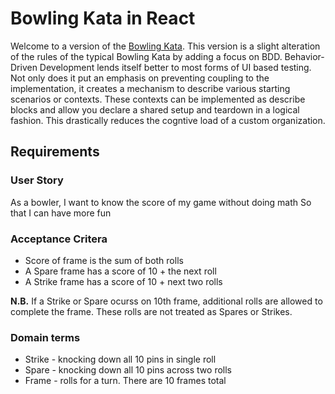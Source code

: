# Bowling Kata in React

Welcome to a version of the [Bowling Kata](https://kata-log.rocks/bowling-game-kata). This version is a slight alteration of the rules of the typical Bowling Kata by adding a focus on BDD. Behavior-Driven Development lends itself better to most forms of UI based testing. Not only does it put an emphasis on preventing coupling to the implementation, it creates a mechanism to describe various starting scenarios or contexts. These contexts can be implemented as describe blocks and allow you declare a shared setup and teardown in a logical fashion. This drastically reduces the cogntive load of a custom organization.

## Requirements

### User Story

As a bowler,
I want to know the score of my game without doing math
So that I can have more fun

### Acceptance Critera

- Score of frame is the sum of both rolls
- A Spare frame has a score of 10 + the next roll
- A Strike frame has a score of 10 + next two rolls

**N.B.**
If a Strike or Spare ocurss on 10th frame, additional rolls are allowed to complete the frame. These rolls are not treated as Spares or Strikes.

### Domain terms
- Strike - knocking down all 10 pins in single roll
- Spare - knocking down all 10 pins across two rolls
- Frame - rolls for a turn. There are 10 frames total
